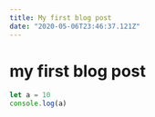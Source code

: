 ```yaml
---
title: My first blog post
date: "2020-05-06T23:46:37.121Z"
---
```


# my first blog post

```javascript
let a = 10
console.log(a)
```

